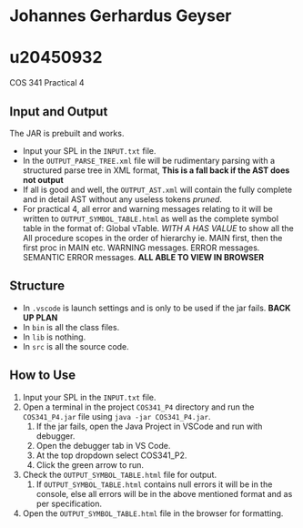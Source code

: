 # Johannes Gerhardus Geyser
# u20450932

COS 341 Practical 4

## Input and Output

The JAR is prebuilt and works.
- Input your SPL in the `INPUT.txt` file.
- In the `OUTPUT_PARSE_TREE.xml` file will be rudimentary parsing with a structured parse tree in XML format, **This is a fall back if the AST does not output**
- If all is good and well, the `OUTPUT_AST.xml` will contain the fully complete and in detail AST without any useless tokens _pruned_.
- For practical 4, all error and warning messages relating to it will be written to `OUTPUT_SYMBOL_TABLE.html` as well as the complete symbol table in the format of:
    Global vTable. _WITH A HAS VALUE_ to show all the 
    All procedure scopes in the order of hierarchy ie. MAIN first, then the first proc in MAIN etc.
    WARNING messages.
    ERROR messages.
    SEMANTIC ERROR messages.
    **ALL ABLE TO VIEW IN BROWSER**

## Structure

- In `.vscode` is launch settings and is only to be used if the jar fails. **BACK UP PLAN**
- In `bin` is all the class files.
- In `lib` is nothing.
- In `src` is all the source code.

## How to Use

1. Input your SPL in the `INPUT.txt` file.
2. Open a terminal in the project `COS341_P4` directory and run the `COS341_P4.jar` file using `java -jar COS341_P4.jar`.
    1. If the jar fails, open the Java Project in VSCode and run with debugger.
    2. Open the debugger tab in VS Code.
    3. At the top dropdown select COS341_P2.
    4. Click the green arrow to run.
3. Check the `OUTPUT_SYMBOL_TABLE.html` file for output.
    1. If `OUTPUT_SYMBOL_TABLE.html` contains null errors it will be in the console, else all errors will be in the above mentioned format and as per specification.
4. Open the `OUTPUT_SYMBOL_TABLE.html` file in the browser for formatting.
